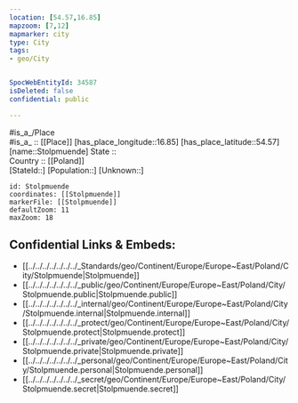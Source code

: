 ```yaml
---
location: [54.57,16.85] 
mapzoom: [7,12] 
mapmarker: city 
type: City
tags:
- geo/City


SpocWebEntityId: 34587
isDeleted: false
confidential: public

---
```

#is_a_/Place  
#is_a_ :: [[Place]] 
[has_place_longitude::16.85] 
[has_place_latitude::54.57] 
[name::Stolpmuende] 
State ::  
Country :: [[Poland]]  
[StateId::] 
[Population::] 
[Unknown::] 


```leaflet
id: Stolpmuende
coordinates: [[Stolpmuende]] 
markerFile: [[Stolpmuende]] 
defaultZoom: 11 
maxZoom: 18
```


## Confidential Links & Embeds: 
- [[../../../../../../../_Standards/geo/Continent/Europe/Europe~East/Poland/City/Stolpmuende|Stolpmuende]] 
- [[../../../../../../../_public/geo/Continent/Europe/Europe~East/Poland/City/Stolpmuende.public|Stolpmuende.public]] 
- [[../../../../../../../_internal/geo/Continent/Europe/Europe~East/Poland/City/Stolpmuende.internal|Stolpmuende.internal]] 
- [[../../../../../../../_protect/geo/Continent/Europe/Europe~East/Poland/City/Stolpmuende.protect|Stolpmuende.protect]] 
- [[../../../../../../../_private/geo/Continent/Europe/Europe~East/Poland/City/Stolpmuende.private|Stolpmuende.private]] 
- [[../../../../../../../_personal/geo/Continent/Europe/Europe~East/Poland/City/Stolpmuende.personal|Stolpmuende.personal]] 
- [[../../../../../../../_secret/geo/Continent/Europe/Europe~East/Poland/City/Stolpmuende.secret|Stolpmuende.secret]] 
